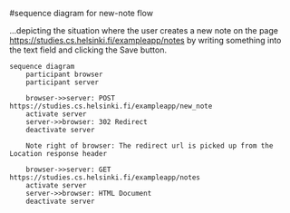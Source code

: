 #sequence diagram for new-note flow

...depicting the situation where the user creates a new note on the page https://studies.cs.helsinki.fi/exampleapp/notes by writing something into the text field and clicking the Save button.

```mermaid
sequence diagram
    participant browser
    participant server
    
    browser->>server: POST https://studies.cs.helsinki.fi/exampleapp/new_note
    activate server
    server->>browser: 302 Redirect
    deactivate server

    Note right of browser: The redirect url is picked up from the Location response header

    browser->>server: GET https://studies.cs.helsinki.fi/exampleapp/notes
    activate server
    server->>browser: HTML Document
    deactivate server
```
